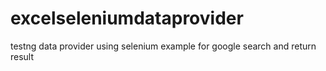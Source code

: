 # excelseleniumdataprovider
testng data provider using selenium example for google search and return result 
